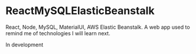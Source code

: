# ReactMySQLElasticBeanstalk
React, Node, MySQL, MaterialUI, AWS Elastic Beanstalk. A web app used to remind me of technologies I will learn next.

In development

